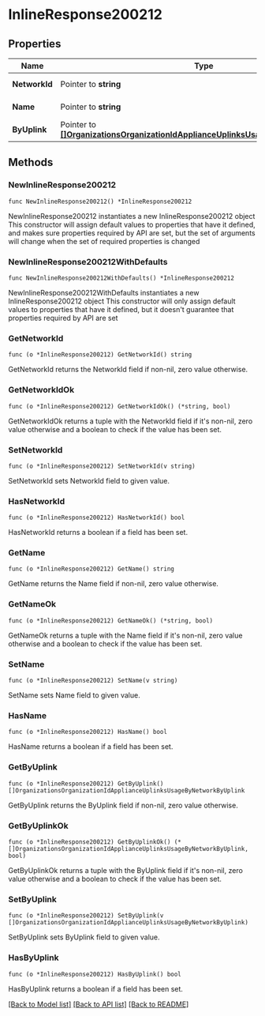 # InlineResponse200212

## Properties

Name | Type | Description | Notes
------------ | ------------- | ------------- | -------------
**NetworkId** | Pointer to **string** | Network identifier | [optional] 
**Name** | Pointer to **string** | Network name | [optional] 
**ByUplink** | Pointer to [**[]OrganizationsOrganizationIdApplianceUplinksUsageByNetworkByUplink**](OrganizationsOrganizationIdApplianceUplinksUsageByNetworkByUplink.md) | Uplink usage | [optional] 

## Methods

### NewInlineResponse200212

`func NewInlineResponse200212() *InlineResponse200212`

NewInlineResponse200212 instantiates a new InlineResponse200212 object
This constructor will assign default values to properties that have it defined,
and makes sure properties required by API are set, but the set of arguments
will change when the set of required properties is changed

### NewInlineResponse200212WithDefaults

`func NewInlineResponse200212WithDefaults() *InlineResponse200212`

NewInlineResponse200212WithDefaults instantiates a new InlineResponse200212 object
This constructor will only assign default values to properties that have it defined,
but it doesn't guarantee that properties required by API are set

### GetNetworkId

`func (o *InlineResponse200212) GetNetworkId() string`

GetNetworkId returns the NetworkId field if non-nil, zero value otherwise.

### GetNetworkIdOk

`func (o *InlineResponse200212) GetNetworkIdOk() (*string, bool)`

GetNetworkIdOk returns a tuple with the NetworkId field if it's non-nil, zero value otherwise
and a boolean to check if the value has been set.

### SetNetworkId

`func (o *InlineResponse200212) SetNetworkId(v string)`

SetNetworkId sets NetworkId field to given value.

### HasNetworkId

`func (o *InlineResponse200212) HasNetworkId() bool`

HasNetworkId returns a boolean if a field has been set.

### GetName

`func (o *InlineResponse200212) GetName() string`

GetName returns the Name field if non-nil, zero value otherwise.

### GetNameOk

`func (o *InlineResponse200212) GetNameOk() (*string, bool)`

GetNameOk returns a tuple with the Name field if it's non-nil, zero value otherwise
and a boolean to check if the value has been set.

### SetName

`func (o *InlineResponse200212) SetName(v string)`

SetName sets Name field to given value.

### HasName

`func (o *InlineResponse200212) HasName() bool`

HasName returns a boolean if a field has been set.

### GetByUplink

`func (o *InlineResponse200212) GetByUplink() []OrganizationsOrganizationIdApplianceUplinksUsageByNetworkByUplink`

GetByUplink returns the ByUplink field if non-nil, zero value otherwise.

### GetByUplinkOk

`func (o *InlineResponse200212) GetByUplinkOk() (*[]OrganizationsOrganizationIdApplianceUplinksUsageByNetworkByUplink, bool)`

GetByUplinkOk returns a tuple with the ByUplink field if it's non-nil, zero value otherwise
and a boolean to check if the value has been set.

### SetByUplink

`func (o *InlineResponse200212) SetByUplink(v []OrganizationsOrganizationIdApplianceUplinksUsageByNetworkByUplink)`

SetByUplink sets ByUplink field to given value.

### HasByUplink

`func (o *InlineResponse200212) HasByUplink() bool`

HasByUplink returns a boolean if a field has been set.


[[Back to Model list]](../README.md#documentation-for-models) [[Back to API list]](../README.md#documentation-for-api-endpoints) [[Back to README]](../README.md)


